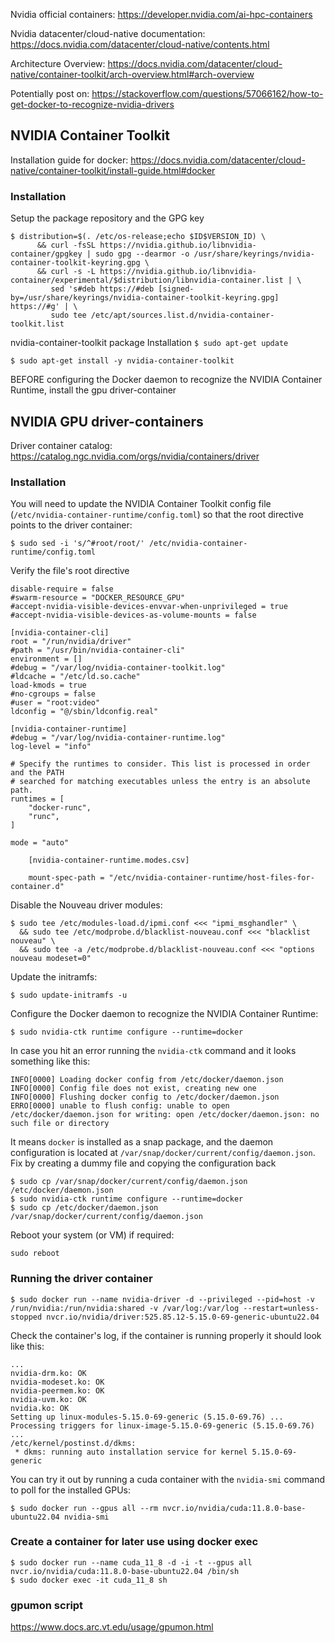 Nvidia official containers: <https://developer.nvidia.com/ai-hpc-containers>

Nvidia datacenter/cloud-native documentation: <https://docs.nvidia.com/datacenter/cloud-native/contents.html>

Architecture Overview: <https://docs.nvidia.com/datacenter/cloud-native/container-toolkit/arch-overview.html#arch-overview>

Potentially post on: <https://stackoverflow.com/questions/57066162/how-to-get-docker-to-recognize-nvidia-drivers>

## NVIDIA Container Toolkit
Installation guide for docker: <https://docs.nvidia.com/datacenter/cloud-native/container-toolkit/install-guide.html#docker>

### Installation
Setup the package repository and the GPG key
```
$ distribution=$(. /etc/os-release;echo $ID$VERSION_ID) \
      && curl -fsSL https://nvidia.github.io/libnvidia-container/gpgkey | sudo gpg --dearmor -o /usr/share/keyrings/nvidia-container-toolkit-keyring.gpg \
      && curl -s -L https://nvidia.github.io/libnvidia-container/experimental/$distribution/libnvidia-container.list | \
         sed 's#deb https://#deb [signed-by=/usr/share/keyrings/nvidia-container-toolkit-keyring.gpg] https://#g' | \
         sudo tee /etc/apt/sources.list.d/nvidia-container-toolkit.list
```

nvidia-container-toolkit package Installation
`$ sudo apt-get update`

`$ sudo apt-get install -y nvidia-container-toolkit`

BEFORE configuring the Docker daemon to recognize the NVIDIA Container Runtime, install the gpu driver-container 

## NVIDIA GPU driver-containers
Driver container catalog:
<https://catalog.ngc.nvidia.com/orgs/nvidia/containers/driver>

### Installation
You will need to update the NVIDIA Container Toolkit config file (`/etc/nvidia-container-runtime/config.toml`) so that the root directive points to the driver container:

`$ sudo sed -i 's/^#root/root/' /etc/nvidia-container-runtime/config.toml`

Verify the file's root directive
```
disable-require = false
#swarm-resource = "DOCKER_RESOURCE_GPU"
#accept-nvidia-visible-devices-envvar-when-unprivileged = true
#accept-nvidia-visible-devices-as-volume-mounts = false

[nvidia-container-cli]
root = "/run/nvidia/driver"
#path = "/usr/bin/nvidia-container-cli"
environment = []
#debug = "/var/log/nvidia-container-toolkit.log"
#ldcache = "/etc/ld.so.cache"
load-kmods = true
#no-cgroups = false
#user = "root:video"
ldconfig = "@/sbin/ldconfig.real"

[nvidia-container-runtime]
#debug = "/var/log/nvidia-container-runtime.log"
log-level = "info"

# Specify the runtimes to consider. This list is processed in order and the PATH
# searched for matching executables unless the entry is an absolute path.
runtimes = [
    "docker-runc",
    "runc",
]

mode = "auto"

    [nvidia-container-runtime.modes.csv]

    mount-spec-path = "/etc/nvidia-container-runtime/host-files-for-container.d"
```

Disable the Nouveau driver modules:

```
$ sudo tee /etc/modules-load.d/ipmi.conf <<< "ipmi_msghandler" \
  && sudo tee /etc/modprobe.d/blacklist-nouveau.conf <<< "blacklist nouveau" \
  && sudo tee -a /etc/modprobe.d/blacklist-nouveau.conf <<< "options nouveau modeset=0"
```

Update the initramfs:

`$ sudo update-initramfs -u`

Configure the Docker daemon to recognize the NVIDIA Container Runtime:

`$ sudo nvidia-ctk runtime configure --runtime=docker`

In case you hit an error running the `nvidia-ctk` command and it looks something like this:
```
INFO[0000] Loading docker config from /etc/docker/daemon.json 
INFO[0000] Config file does not exist, creating new one 
INFO[0000] Flushing docker config to /etc/docker/daemon.json 
ERRO[0000] unable to flush config: unable to open /etc/docker/daemon.json for writing: open /etc/docker/daemon.json: no such file or directory
```

It means `docker` is installed as a snap package, and the daemon configuration is located at `/var/snap/docker/current/config/daemon.json`. Fix by creating a dummy file and copying the configuration back

```
$ sudo cp /var/snap/docker/current/config/daemon.json /etc/docker/daemon.json
$ sudo nvidia-ctk runtime configure --runtime=docker
$ sudo cp /etc/docker/daemon.json /var/snap/docker/current/config/daemon.json
```

Reboot your system (or VM) if required:

`sudo reboot`

### Running the driver container
```
$ sudo docker run --name nvidia-driver -d --privileged --pid=host -v /run/nvidia:/run/nvidia:shared -v /var/log:/var/log --restart=unless-stopped nvcr.io/nvidia/driver:525.85.12-5.15.0-69-generic-ubuntu22.04
```

Check the container's log, if the container is running properly it should look like this:
```
...
nvidia-drm.ko: OK
nvidia-modeset.ko: OK
nvidia-peermem.ko: OK
nvidia-uvm.ko: OK
nvidia.ko: OK
Setting up linux-modules-5.15.0-69-generic (5.15.0-69.76) ...
Processing triggers for linux-image-5.15.0-69-generic (5.15.0-69.76) ...
/etc/kernel/postinst.d/dkms:
 * dkms: running auto installation service for kernel 5.15.0-69-generic
```

You can try it out by running a cuda container with the `nvidia-smi` command to poll for the installed GPUs:

`$ sudo docker run --gpus all --rm nvcr.io/nvidia/cuda:11.8.0-base-ubuntu22.04 nvidia-smi`


### Create a container for later use using docker exec

```
$ sudo docker run --name cuda_11_8 -d -i -t --gpus all nvcr.io/nvidia/cuda:11.8.0-base-ubuntu22.04 /bin/sh
$ sudo docker exec -it cuda_11_8 sh
```

### gpumon script
<https://www.docs.arc.vt.edu/usage/gpumon.html>
